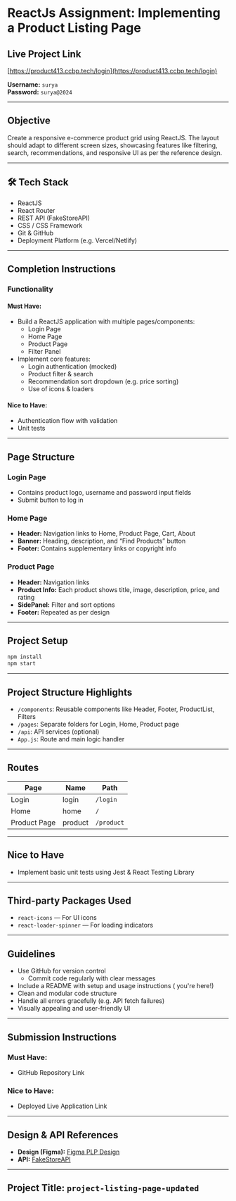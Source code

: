 # ReactJs Assignment: Implementing a Product Listing Page

## Live Project Link
[https://product413.ccbp.tech/login](https://product413.ccbp.tech/login)

**Username:** `surya`  
**Password:** `surya@2024`

---

## Objective
Create a responsive e-commerce product grid using ReactJS. The layout should adapt to different screen sizes, showcasing features like filtering, search, recommendations, and responsive UI as per the reference design.

---

## 🛠 Tech Stack
- ReactJS
- React Router
- REST API (FakeStoreAPI)
- CSS / CSS Framework
- Git & GitHub
- Deployment Platform (e.g. Vercel/Netlify)

---

##  Completion Instructions

###  Functionality
#### Must Have:
- Build a ReactJS application with multiple pages/components:
  - Login Page
  - Home Page
  - Product Page
  - Filter Panel
- Implement core features:
  - Login authentication (mocked)
  - Product filter & search
  - Recommendation sort dropdown (e.g. price sorting)
  - Use of icons & loaders

#### Nice to Have:
- Authentication flow with validation
- Unit tests

---

##  Page Structure

###  Login Page
- Contains product logo, username and password input fields
- Submit button to log in

###  Home Page
- **Header:** Navigation links to Home, Product Page, Cart, About
- **Banner:** Heading, description, and “Find Products” button
- **Footer:** Contains supplementary links or copyright info

###  Product Page
- **Header:** Navigation links
- **Product Info:** Each product shows title, image, description, price, and rating
- **SidePanel:** Filter and sort options
- **Footer:** Repeated as per design

---

##  Project Setup

```bash
npm install
npm start
```

---

##  Project Structure Highlights
- `/components`: Reusable components like Header, Footer, ProductList, Filters
- `/pages`: Separate folders for Login, Home, Product page
- `/api`: API services (optional)
- `App.js`: Route and main logic handler

---

##  Routes
| Page         | Name   | Path       |
|--------------|--------|------------|
| Login        | login  | `/login`   |
| Home         | home   | `/`        |
| Product Page | product| `/product` |

---

##  Nice to Have
- Implement basic unit tests using Jest & React Testing Library

---

##  Third-party Packages Used
- `react-icons` — For UI icons
- `react-loader-spinner` — For loading indicators

---

##  Guidelines
- Use GitHub for version control
  - Commit code regularly with clear messages
- Include a README with setup and usage instructions ( you're here!)
- Clean and modular code structure
- Handle all errors gracefully (e.g. API fetch failures)
- Visually appealing and user-friendly UI

---

##  Submission Instructions
### Must Have:
- GitHub Repository Link

### Nice to Have:
- Deployed Live Application Link

---

##  Design & API References
- **Design (Figma):** [Figma PLP Design](https://www.figma.com/file/N0Tv7yYLf3kfMLQjUncUlx/Design-Task---PLP?type=design&node-id=0-1&mode=design&t=mEpvVYQ7GInQPxXk-0)
- **API:** [FakeStoreAPI](https://fakestoreapi.com)

---
## Project Title: `project-listing-page-updated`


 
 

